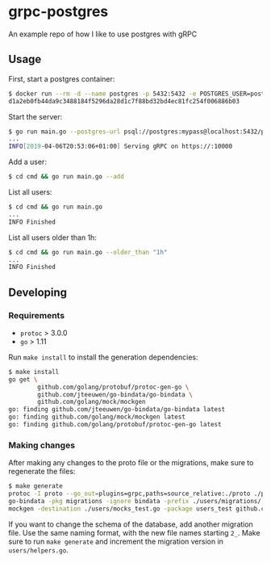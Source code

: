 # grpc-postgres
An example repo of how I like to use postgres with gRPC

## Usage

First, start a postgres container:

```bash
$ docker run --rm -d --name postgres -p 5432:5432 -e POSTGRES_USER=postgres -e POSTGRES_PASSWORD=mypass -e POSTGRES_DB=postgres postgres
d1a2eb0fb44da9c3488184f5296da28d1c7f88bd32bd4ec81fc254f006886b03
```

Start the server:

```bash
$ go run main.go --postgres-url psql://postgres:mypass@localhost:5432/postgres
...
INFO[2019-04-06T20:53:06+01:00] Serving gRPC on https://:10000
```

Add a user:

```bash
$ cd cmd && go run main.go --add
```

List all users:
```bash
$ cd cmd && go run main.go
...
INFO Finished
```

List all users older than 1h:
```bash
$ cd cmd && go run main.go --older_than "1h"
...
INFO Finished
```

## Developing

### Requirements

* `protoc` > 3.0.0
* `go` > 1.11

Run `make install` to install the generation dependencies:

```bash
$ make install
go get \
        github.com/golang/protobuf/protoc-gen-go \
        github.com/jteeuwen/go-bindata/go-bindata \
        github.com/golang/mock/mockgen
go: finding github.com/jteeuwen/go-bindata/go-bindata latest
go: finding github.com/golang/mock/mockgen latest
go: finding github.com/golang/protobuf/protoc-gen-go latest
```

### Making changes

After making any changes to the proto file or the migrations, make sure to
regenerate the files:

```bash
$ make generate
protoc -I proto --go_out=plugins=grpc,paths=source_relative:./proto ./proto/users.proto
go-bindata -pkg migrations -ignore bindata -prefix ./users/migrations/ -o ./users/migrations/bindata.go ./users/migrations
mockgen -destination ./users/mocks_test.go -package users_test github.com/johanbrandhorst/grpc-postgres/proto UserService_ListUsersServer
```

If you want to change the schema of the database, add another migration file.
Use the same naming format, with the new file names starting `2_`. Make sure to
run `make generate` and increment the migration version in `users/helpers.go`.
